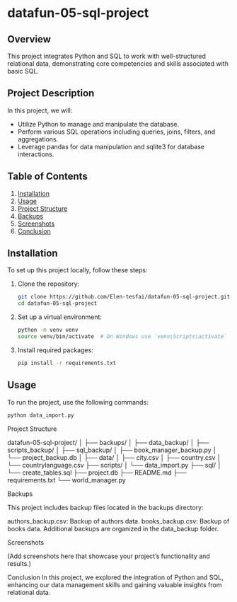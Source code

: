 # datafun-05-sql-project

## Overview
This project integrates Python and SQL to work with well-structured relational data, demonstrating core competencies and skills associated with basic SQL.

## Project Description
In this project, we will:
- Utilize Python to manage and manipulate the database.
- Perform various SQL operations including queries, joins, filters, and aggregations.
- Leverage pandas for data manipulation and sqlite3 for database interactions.

## Table of Contents
1. [Installation](#installation)
2. [Usage](#usage)
3. [Project Structure](#project-structure)
4. [Backups](#backups)
5. [Screenshots](#screenshots)
6. [Conclusion](#conclusion)

## Installation
To set up this project locally, follow these steps:

1. Clone the repository:
    ```bash
    git clone https://github.com/Elen-tesfai/datafun-05-sql-project.git
    cd datafun-05-sql-project
    ```
2. Set up a virtual environment:
    ```bash
    python -m venv venv
    source venv/bin/activate  # On Windows use `venv\Scripts\activate`
    ```
3. Install required packages:
    ```bash
    pip install -r requirements.txt
    ```

## Usage
To run the project, use the following commands:
```bash
python data_import.py
```
Project Structure

datafun-05-sql-project/
│
├── backups/
│   ├── data_backup/
│   ├── scripts_backup/
│   ├── sql_backup/
│   ├── book_manager_backup.py
│   └── project_backup.db 
│
├── data/
│   ├── city.csv
│   ├── country.csv
│   └── countrylanguage.csv
├── scripts/
│   └── data_import.py 
├── sql/
│   └── create_tables.sql
├── project.db 
├── README.md
├── requirements.txt
└── world_manager.py

 Backups

This project includes backup files located in the backups directory:

authors_backup.csv: Backup of authors data.
books_backup.csv: Backup of books data.
Additional backups are organized in the data_backup folder.

Screenshots

(Add screenshots here that showcase your project’s functionality and results.)

Conclusion
In this project, we explored the integration of Python and SQL, enhancing our data management skills and gaining valuable insights from relational data.

